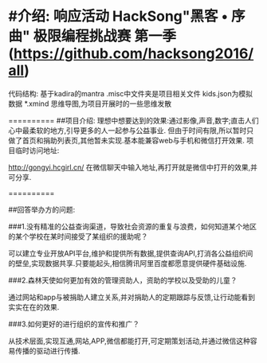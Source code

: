 #介绍:
响应活动 HackSong"黑客 • 序曲" 极限编程挑战赛 第一季(https://github.com/hacksong2016/all)
==========
代码结构:
基于kadira的mantra
.misc中文件夹是项目相关文件
kids.json为模拟数据
*.xmind 思维导图,为项目开展时的一些思维发散

==========
##项目介绍:
理想中想要达到的效果:通过影像,声音,数字;直击人们心中最柔软的地方,引导更多的人一起参与公益事业.
但由于时间有限,所以暂时只做了首页和捐助列表页,其他暂未实现.基本能兼容web与手机和微信打开效果.
项目临时访问地址:

http://gongyi.hcgirl.cn/
在微信聊天中输入地址,再打开就是微信中打开的效果,并可分享.

==========

##回答举办方的问题:

###1.没有精准的公益查询渠道，导致社会资源的重复与浪费，如何知道某个地区的某个学校在某时间接受了某组织的援助呢？

可以建立专业开放API平台,维护和提供所有数据,提供查询API,打消各公益组织间的壁垒,实现数据共享.只要能起头,相信腾讯阿里百度都愿意提供硬件基础设施.

###2.森林天使如何更加有效的管理资助人，资助的学校以及受助的儿童？

通过网站和app与被捐助人建立关系,并对捐助人的定期跟踪与反馈,让行动能看到实实在在的效果.

###3.如何更好的进行组织的宣传和推广？

从技术层面,实现互通,网站,APP,微信都能打开,可定期策划活动,并通过微信这种容易传播的驱动进行传播.